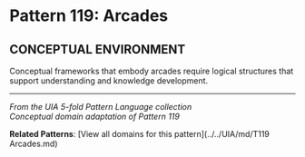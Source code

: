 # Pattern 119: Arcades

## CONCEPTUAL ENVIRONMENT

Conceptual frameworks that embody arcades require logical structures that support understanding and knowledge development.

---

*From the UIA 5-fold Pattern Language collection*  
*Conceptual domain adaptation of Pattern 119*

**Related Patterns**: [View all domains for this pattern](../../UIA/md/T119 Arcades.md)